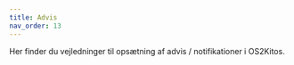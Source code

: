 ```yaml
---
title: Advis
nav_order: 13
---
```


Her finder du vejledninger til opsætning af advis / notifikationer i OS2Kitos.
